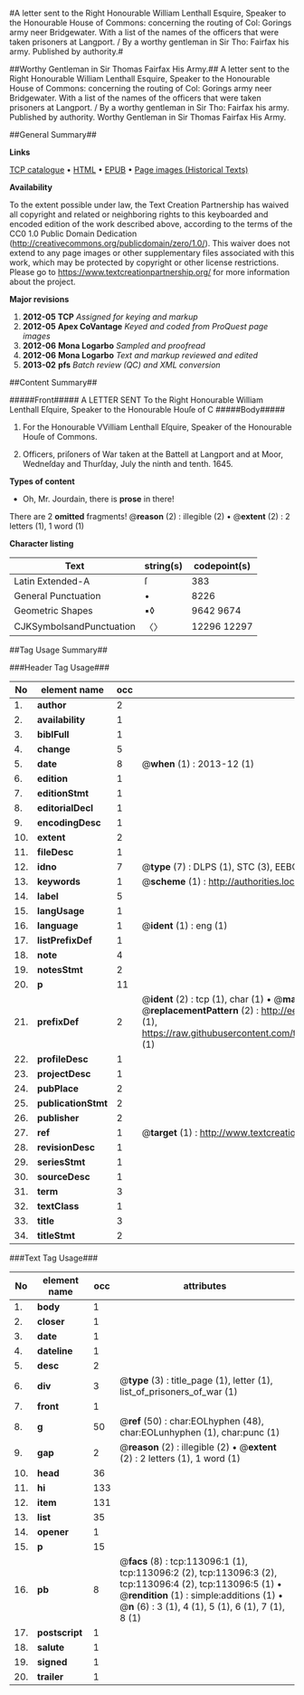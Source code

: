 #A letter sent to the Right Honourable William Lenthall Esquire, Speaker to the Honourable House of Commons: concerning the routing of Col: Gorings army neer Bridgewater. With a list of the names of the officers that were taken prisoners at Langport. / By a worthy gentleman in Sir Tho: Fairfax his army. Published by authority.#

##Worthy Gentleman in Sir Thomas Fairfax His Army.##
A letter sent to the Right Honourable William Lenthall Esquire, Speaker to the Honourable House of Commons: concerning the routing of Col: Gorings army neer Bridgewater. With a list of the names of the officers that were taken prisoners at Langport. / By a worthy gentleman in Sir Tho: Fairfax his army. Published by authority.
Worthy Gentleman in Sir Thomas Fairfax His Army.

##General Summary##

**Links**

[TCP catalogue](http://www.ota.ox.ac.uk/tcp/)  • 
[HTML](http://tei.it.ox.ac.uk/tcp/Texts-HTML/free/A88/A88027.html)  • 
[EPUB](http://tei.it.ox.ac.uk/tcp/Texts-EPUB/free/A88/A88027.epub) • 
[Page images (Historical Texts)](https://historicaltexts.jisc.ac.uk/eebo-99860969e)

**Availability**

To the extent possible under law, the Text Creation Partnership has waived all copyright and related or neighboring rights to this keyboarded and encoded edition of the work described above, according to the terms of the CC0 1.0 Public Domain Dedication (http://creativecommons.org/publicdomain/zero/1.0/). This waiver does not extend to any page images or other supplementary files associated with this work, which may be protected by copyright or other license restrictions. Please go to https://www.textcreationpartnership.org/ for more information about the project.

**Major revisions**

1. __2012-05__ __TCP__ *Assigned for keying and markup*
1. __2012-05__ __Apex CoVantage__ *Keyed and coded from ProQuest page images*
1. __2012-06__ __Mona Logarbo__ *Sampled and proofread*
1. __2012-06__ __Mona Logarbo__ *Text and markup reviewed and edited*
1. __2013-02__ __pfs__ *Batch review (QC) and XML conversion*

##Content Summary##

#####Front#####
A LETTER SENT To the Right Honourable William Lenthall Eſquire, Speaker to the Honourable Houſe of C
#####Body#####

1. For the Honourable VVilliam Lenthall Eſquire, Speaker of the Honourable Houſe of Commons.

1. Officers, priſoners of War taken at the Battell at Langport and at Moor, Wedneſday and Thurſday, July the ninth and tenth. 1645.

**Types of content**

  * Oh, Mr. Jourdain, there is **prose** in there!

There are 2 **omitted** fragments! 
 @__reason__ (2) : illegible (2)  •  @__extent__ (2) : 2 letters (1), 1 word (1)

**Character listing**


|Text|string(s)|codepoint(s)|
|---|---|---|
|Latin Extended-A|ſ|383|
|General Punctuation|•|8226|
|Geometric Shapes|▪◊|9642 9674|
|CJKSymbolsandPunctuation|〈〉|12296 12297|

##Tag Usage Summary##

###Header Tag Usage###

|No|element name|occ|attributes|
|---|---|---|---|
|1.|__author__|2||
|2.|__availability__|1||
|3.|__biblFull__|1||
|4.|__change__|5||
|5.|__date__|8| @__when__ (1) : 2013-12 (1)|
|6.|__edition__|1||
|7.|__editionStmt__|1||
|8.|__editorialDecl__|1||
|9.|__encodingDesc__|1||
|10.|__extent__|2||
|11.|__fileDesc__|1||
|12.|__idno__|7| @__type__ (7) : DLPS (1), STC (3), EEBO-CITATION (1), PROQUEST (1), VID (1)|
|13.|__keywords__|1| @__scheme__ (1) : http://authorities.loc.gov/ (1)|
|14.|__label__|5||
|15.|__langUsage__|1||
|16.|__language__|1| @__ident__ (1) : eng (1)|
|17.|__listPrefixDef__|1||
|18.|__note__|4||
|19.|__notesStmt__|2||
|20.|__p__|11||
|21.|__prefixDef__|2| @__ident__ (2) : tcp (1), char (1)  •  @__matchPattern__ (2) : ([0-9\-]+):([0-9IVX]+) (1), (.+) (1)  •  @__replacementPattern__ (2) : http://eebo.chadwyck.com/downloadtiff?vid=$1&page=$2 (1), https://raw.githubusercontent.com/textcreationpartnership/Texts/master/tcpchars.xml#$1 (1)|
|22.|__profileDesc__|1||
|23.|__projectDesc__|1||
|24.|__pubPlace__|2||
|25.|__publicationStmt__|2||
|26.|__publisher__|2||
|27.|__ref__|1| @__target__ (1) : http://www.textcreationpartnership.org/docs/. (1)|
|28.|__revisionDesc__|1||
|29.|__seriesStmt__|1||
|30.|__sourceDesc__|1||
|31.|__term__|3||
|32.|__textClass__|1||
|33.|__title__|3||
|34.|__titleStmt__|2||


###Text Tag Usage###

|No|element name|occ|attributes|
|---|---|---|---|
|1.|__body__|1||
|2.|__closer__|1||
|3.|__date__|1||
|4.|__dateline__|1||
|5.|__desc__|2||
|6.|__div__|3| @__type__ (3) : title_page (1), letter (1), list_of_prisoners_of_war (1)|
|7.|__front__|1||
|8.|__g__|50| @__ref__ (50) : char:EOLhyphen (48), char:EOLunhyphen (1), char:punc (1)|
|9.|__gap__|2| @__reason__ (2) : illegible (2)  •  @__extent__ (2) : 2 letters (1), 1 word (1)|
|10.|__head__|36||
|11.|__hi__|133||
|12.|__item__|131||
|13.|__list__|35||
|14.|__opener__|1||
|15.|__p__|15||
|16.|__pb__|8| @__facs__ (8) : tcp:113096:1 (1), tcp:113096:2 (2), tcp:113096:3 (2), tcp:113096:4 (2), tcp:113096:5 (1)  •  @__rendition__ (1) : simple:additions (1)  •  @__n__ (6) : 3 (1), 4 (1), 5 (1), 6 (1), 7 (1), 8 (1)|
|17.|__postscript__|1||
|18.|__salute__|1||
|19.|__signed__|1||
|20.|__trailer__|1||
